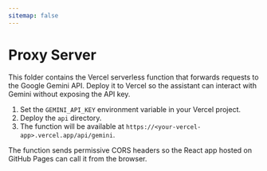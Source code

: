 ```yaml
---
sitemap: false
---
```


# Proxy Server

This folder contains the Vercel serverless function that forwards requests to the Google Gemini API. Deploy it to Vercel so the assistant can interact with Gemini without exposing the API key.

1. Set the `GEMINI_API_KEY` environment variable in your Vercel project.
2. Deploy the `api` directory.
3. The function will be available at `https://<your-vercel-app>.vercel.app/api/gemini`.

The function sends permissive CORS headers so the React app hosted on GitHub Pages can call it from the browser.

